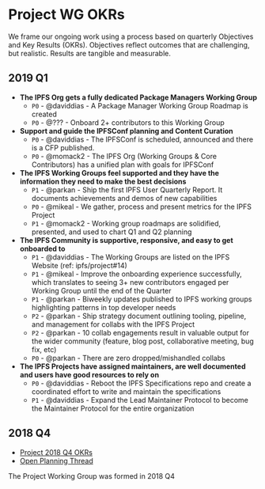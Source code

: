 # Project WG OKRs

We frame our ongoing work using a process based on quarterly Objectives and Key Results (OKRs). Objectives reflect outcomes that are challenging, but realistic. Results are tangible and measurable.

## 2019 Q1

- **The IPFS Org gets a fully dedicated Package Managers Working Group**
  - `P0` - @daviddias - A Package Manager Working Group Roadmap is created
  - `P0` - @??? - Onboard 2+ contributors to this Working Group       
- **Support and guide the IPFSConf planning and Content Curation**
  - `P0` - @daviddias - The IPFSConf is scheduled, announced and there is a CFP published.
  - `P0` - @momack2 - The IPFS Org (Working Groups & Core Contributors) has a unified plan with goals for IPFSConf
- **The IPFS Working Groups feel supported and they have the information they need to make the best decisions**
  - `P1` - @parkan - Ship the first IPFS User Quarterly Report. It documents achievements and demos of new capabilities
  - `P0` - @mikeal - We gather, process and present metrics for the IPFS Project    
  - `P1` - @momack2 - Working group roadmaps are solidified, presented, and used to chart Q1 and Q2 planning
- **The IPFS Community is supportive, responsive, and easy to get onboarded to**
  - `P1` - @daviddias - The Working Groups are listed on the IPFS Website (ref: ipfs/project#14)
  - `P1` - @mikeal - Improve the onboarding experience successfully, which translates to seeing 3+ new contributors engaged per Working Group until the end of the Quarter   
  - `P1` - @parkan - Biweekly updates published to IPFS working groups highlighting patterns in top developer needs
  - `P2` - @parkan - Ship strategy document outlining tooling, pipeline, and management for collabs with the IPFS Project  
  - `P2` - @parkan - 10 collab engagements result in valuable output for the wider community (feature, blog post, collaborative meeting, bug fix, etc)  
  - `P0` - @parkan - There are zero dropped/mishandled collabs  
- **The IPFS Projects have assigned maintainers, are well documented and users have good resources to rely on**
  - `P0` - @daviddias - Reboot the IPFS Specifications repo and create a coordinated effort to write and maintain the specifications
  - `P1` - @daviddias - Expand the Lead Maintainer Protocol to become the Maintainer Protocol for the entire organization
  
## 2018 Q4

- [Project 2018 Q4 OKRs](https://docs.google.com/spreadsheets/d/139lROP7-Ee4M4S7A_IO4iIgSgugYm7dct620LYnalII/edit#gid=1562851442)
- [Open Planning Thread](https://github.com/ipfs/project/pull/3)

The Project Working Group was formed in 2018 Q4
